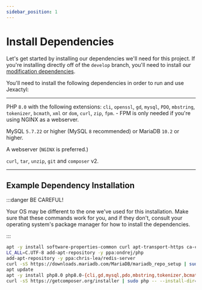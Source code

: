 ```yaml
---
sidebar_position: 1
---
```


# Install Dependencies

Let's get started by installing our dependencies we'll need for this project.
If you're installing directly off of the `develop` branch, you'll need to install our [modification dependencies](http://localhost:3000/modification/dependencies).

You'll need to install the following dependencies in order to run and use Jexactyl:
***
PHP `8.0` with the following extensions: `cli`, `openssl`, `gd`, `mysql`, `PDO`, `mbstring`, `tokenizer`, `bcmath`, `xml` or `dom`, `curl`, `zip`, `fpm`. - FPM is only needed if you're using NGINX as a webserver.

MySQL `5.7.22` or higher (MySQL `8` recommended) or MariaDB `10.2` or higher.

A webserver (`NGINX` is preferred.)

`curl`, `tar`, `unzip`, `git` and `composer` v2.
***

## Example Dependency Installation

:::danger BE CAREFUL!

Your OS may be different to the one we've used for this installation.
Make sure that these commands work for you, and if they don't, consult
your operating system's package manager for how to install the dependencies.

:::

```bash
apt -y install software-properties-common curl apt-transport-https ca-certificates gnupg
LC_ALL=C.UTF-8 add-apt-repository -y ppa:ondrej/php
add-apt-repository -y ppa:chris-lea/redis-server
curl -sS https://downloads.mariadb.com/MariaDB/mariadb_repo_setup | sudo bash
apt update
apt -y install php8.0 php8.0-{cli,gd,mysql,pdo,mbstring,tokenizer,bcmath,xml,fpm,curl,zip} mariadb-server nginx tar unzip git redis-server
curl -sS https://getcomposer.org/installer | sudo php -- --install-dir=/usr/local/bin --filename=composer
```

